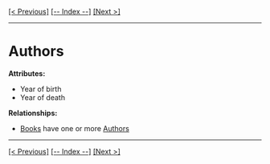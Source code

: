[[< Previous]](subjects.md) [[-- Index --]](entity_class_index.md) [[Next >]](books.md)
___
# Authors

**Attributes:**
  * Year of birth  
  * Year of death  

**Relationships:**
  * [Books](books.md) have one or more [Authors](authors.md)

___
[[< Previous]](subjects.md) [[-- Index --]](entity_class_index.md) [[Next >]](books.md)
